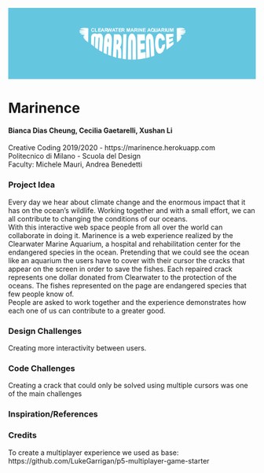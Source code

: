 ![](ReadMe/logo.svg)
<h1> Marinence </h1>

<h4> Bianca Dias Cheung, Cecilia Gaetarelli, Xushan Li </h4>

<p> Creative Coding 2019/2020 - https://marinence.herokuapp.com
<br>Politecnico di Milano - Scuola del Design
<br>Faculty: Michele Mauri, Andrea Benedetti  </p>


<h3> Project Idea </h3>

Every day we hear about climate change and the enormous impact that it has on the ocean’s wildlife. Working together and with a small effort, we can all contribute to changing the conditions of our oceans.<br>
With this interactive web space people from all over the world can collaborate in doing it. Marinence is a web experience realized by the Clearwater Marine Aquarium, a hospital and rehabilitation center for the endangered species in the ocean. Pretending that we could see the ocean like an aquarium the users have to cover with their cursor the cracks that appear on the screen in order to save the fishes. Each repaired crack represents one dollar donated from Clearwater to the protection of the oceans. The fishes represented on the page are endangered species that few people know of. <br> 
People are asked to work together and the experience demonstrates how each one of us can contribute to a greater good.

<h3> Design Challenges </h3>
Creating more interactivity between users.

<h3> Code Challenges </h3>
Creating a crack that could only be solved using multiple cursors was one of the main challenges

<h3> Inspiration/References </h3>


<h3> Credits </h3>
To create a multiplayer experience we used as base:<br>
https://github.com/LukeGarrigan/p5-multiplayer-game-starter
